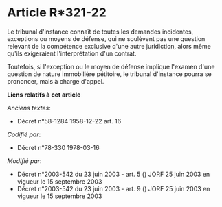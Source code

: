 # Article R*321-22

Le tribunal d'instance connaît de toutes les demandes incidentes, exceptions ou moyens de défense, qui ne soulèvent pas une
question relevant de la compétence exclusive d'une autre juridiction, alors même qu'ils exigeraient l'interprétation d'un
contrat.

Toutefois, si l'exception ou le moyen de défense implique l'examen d'une question de nature immobilière pétitoire, le
tribunal d'instance pourra se prononcer, mais à charge d'appel.

**Liens relatifs à cet article**

_Anciens textes_:

  - Décret n°58-1284 1958-12-22 art. 16

_Codifié par_:

  - Décret n°78-330 1978-03-16

_Modifié par_:

  - Décret n°2003-542 du 23 juin 2003 - art. 5 () JORF 25 juin 2003 en vigueur le 15 septembre 2003
  - Décret n°2003-542 du 23 juin 2003 - art. 9 () JORF 25 juin 2003 en vigueur le 15 septembre 2003

